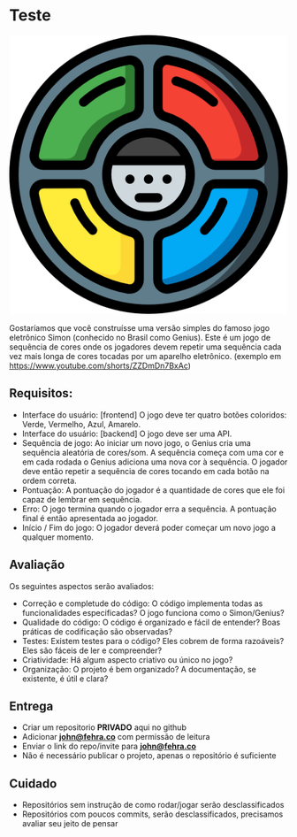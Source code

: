 # Teste

![genius](image.png)

Gostaríamos que você construísse uma versão simples do famoso jogo eletrônico Simon (conhecido no Brasil como Genius). Este é um jogo de sequência de cores onde os jogadores devem repetir uma sequência cada vez mais longa de cores tocadas por um aparelho eletrônico. (exemplo em https://www.youtube.com/shorts/ZZDmDn7BxAc)

## Requisitos:

- Interface do usuário: [frontend] O jogo deve ter quatro botões coloridos: Verde, Vermelho, Azul, Amarelo.
- Interface do usuário: [backend] O jogo deve ser uma API.
- Sequência de jogo: Ao iniciar um novo jogo, o Genius cria uma sequência aleatória de cores/som. A sequência começa com uma cor e em cada rodada o Genius adiciona uma nova cor à sequência. O jogador deve então repetir a sequência de cores tocando em cada botão na ordem correta.
- Pontuação: A pontuação do jogador é a quantidade de cores que ele foi capaz de lembrar em sequência.
- Erro: O jogo termina quando o jogador erra a sequência. A pontuação final é então apresentada ao jogador.
- Início / Fim do jogo: O jogador deverá poder começar um novo jogo a qualquer momento.

## Avaliação

Os seguintes aspectos serão avaliados:

- Correção e completude do código: O código implementa todas as funcionalidades especificadas? O jogo funciona como o Simon/Genius?
- Qualidade do código: O código é organizado e fácil de entender? Boas práticas de codificação são observadas?
- Testes: Existem testes para o código? Eles cobrem de forma razoáveis? Eles são fáceis de ler e compreender?
- Criatividade: Há algum aspecto criativo ou único no jogo?
- Organização: O projeto é bem organizado? A documentação, se existente, é útil e clara?

## Entrega

- Criar um repositorio **PRIVADO** aqui no github
- Adicionar **john@fehra.co** com permissão de leitura
- Enviar o link do repo/invite para **john@fehra.co**
- Não é necessário publicar o projeto, apenas o repositório é suficiente

## Cuidado

- Repositórios sem instrução de como rodar/jogar serão desclassificados
- Repositórios com poucos commits, serão desclassificados, precisamos avaliar seu jeito de pensar
